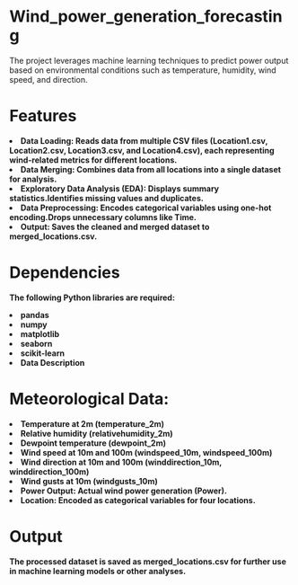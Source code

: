 # Wind_power_generation_forecasting

The project leverages machine learning techniques to predict power output based on environmental conditions such as temperature, humidity, wind speed, and direction.

# Features
<li><b>Data Loading: Reads data from multiple CSV files (Location1.csv, Location2.csv, Location3.csv, and Location4.csv), each representing wind-related metrics for different locations.<br>
<li><b>Data Merging: Combines data from all locations into a single dataset for analysis.<br>
<li>Exploratory Data Analysis (EDA): Displays summary statistics.Identifies missing values and duplicates.<br>
<li>Data Preprocessing: Encodes categorical variables using one-hot encoding.Drops unnecessary columns like Time.<br>
<li>Output: Saves the cleaned and merged dataset to merged_locations.csv.<br></li>

# Dependencies
The following Python libraries are required:
<li>pandas<br>
<li>numpy<br>
<li>matplotlib<br>
<li>seaborn<br>
<li>scikit-learn<br>
<li>Data Description<br></li>

# Meteorological Data:
<li>Temperature at 2m (temperature_2m)<br>
<li>Relative humidity (relativehumidity_2m)<br>
<li>Dewpoint temperature (dewpoint_2m)<br>
<li>Wind speed at 10m and 100m (windspeed_10m, windspeed_100m)<br>
<li>Wind direction at 10m and 100m (winddirection_10m, winddirection_100m)<br>
<li>Wind gusts at 10m (windgusts_10m)<br>
<li>Power Output: Actual wind power generation (Power).<br>
<li>Location: Encoded as categorical variables for four locations.

# Output
The processed dataset is saved as merged_locations.csv for further use in machine learning models or other analyses.
